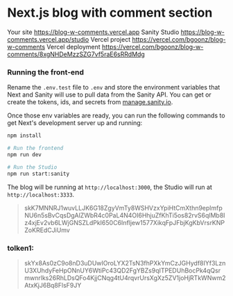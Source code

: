 # Next.js blog with comment section

Your site https://blog-w-comments.vercel.app
Sanity Studio https://blog-w-comments.vercel.app/studio
Vercel project https://vercel.com/bgoonz/blog-w-comments
Vercel deployment https://vercel.com/bgoonz/blog-w-comments/8xgNHDeMzzSZG7vf5raE6sRRdMdg

### Running the front-end

Rename the `.env.test` file to `.env` and store the environment variables that Next and Sanity will use to pull data from the Sanity API. You can get or create the tokens, ids, and secrets from [manage.sanity.io](https://manage.sanity.io).

Once those env variables are ready, you can run the following commands to get Next's development server up and running:

```bash
npm install

# Run the frontend
npm run dev

# Run the Studio
npm run start:sanity
```

The blog will be running at `http://localhost:3000`, the Studio will run at `http://localhost:3333`.

> skK7MNNRJ1wuvLLJK6G18ZgyVmTy8WSHVzxYpiHtCmXthn9eplmfpNU6n5sBvCqsDgAlZWbR4c0PaL4N4OI6HhjuZfKhTi5os82rvS6qlMb8Iz4xjEv2vb6LWjGNSZLdPkI650C6Infljew1577XikqFpJFbjKgKbVrsrKNPZoKREdCJiUmv



### tolken1:

> skYx8As0zC9o8nD3uDUwIOroLYX2TsN3fhPXkYmCzJGHydf8IYf3LznU3XUhdyFeHpONnUY6WtiPc43QD2FgYBZs9qITPEDUhBocPk4qQsrmwnrlks26RhLDsQFo4KjjCNqg4tU4rqvrUrsXgXz5ZV1joHjRTkWNwm2AtxKjJ6Bq8FlsF9JY

